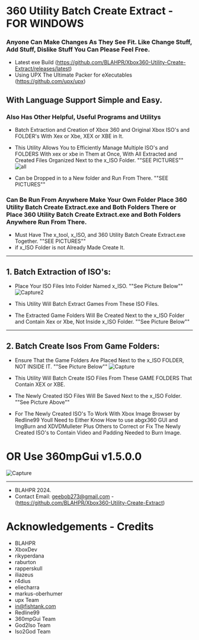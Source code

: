 # 360 Utility Batch Create Extract  - FOR WINDOWS
### Anyone Can Make Changes As They See Fit. Like Change Stuff, Add Stuff, Dislike Stuff You Can Please Feel Free.
* Latest exe Build (https://github.com/BLAHPR/Xbox360-Utility-Create-Extract/releases/latest)
* Using UPX The Ultimate Packer for eXecutables (https://github.com/upx/upx)

## With Language Support Simple and Easy.
### Also Has Other Helpful, Useful Programs and Utilitys
* Batch Extraction and Creation of Xbox 360 and Original Xbox ISO's and FOLDER's With Xex or Xbe, XEX or XBE in It.
* This Utility Allows You to Efficiently Manage Multiple ISO's and FOLDERS With xex or xbe in Them at Once, With All Extracted and Created Files Organized Next to the x_ISO Folder. ""SEE PICTURES""
![all](https://github.com/user-attachments/assets/9458ff90-dfef-4415-95e0-4be736fef891)


* Can be Dropped in to a New folder and Run From There.  ""SEE PICTURES""
### Can Be Run From Anywhere Make Your Own Folder Place 360 Utility Batch Create Extract.exe and Both Folders There or Place 360 Utility Batch Create Extract.exe and Both Folders Anywhere Run From There. 
* Must Have The x_tool, x_ISO, and 360 Utility Batch Create Extract.exe Together. ""SEE PICTURES""
* if x_ISO Folder is not Already Made Create It. 
**********************************************************************
## 1. Batch Extraction of ISO's:

* Place Your ISO Files Into Folder Named x_ISO. ""See Picture Below""
![Capture2](https://github.com/user-attachments/assets/c20b4d13-027d-41d8-815f-e7710cf22db4)

* This Utility Will Batch Extract Games From These ISO Files.

* The Extracted Game Folders Will Be Created Next to the x_ISO Folder and Contain Xex or Xbe, Not Inside x_ISO Folder. ""See Picture Below""
**********************************************************************
## 2. Batch Create Isos From Game Folders:

* Ensure That the Game Folders Are Placed Next to the x_ISO FOLDER, NOT INSIDE IT. ""See Picture Below""
![Capture](https://github.com/user-attachments/assets/d5562ee2-2ff2-4c88-83d9-106d9193ad8d)

* This Utility Will Batch Create ISO Files From These GAME FOLDERS That Contain XEX or XBE.

* The Newly Created ISO Files Will Be Saved Next to the x_ISO Folder. ""See Picture Above""
* For The Newly Created ISO's To Work With Xbox Image Browser by Redline99 Youll Need to Either Know How to use abgx360 GUI and ImgBurn and XDVDMulleter Plus Others to Correct or Fix
  The Newly Created ISO's to Contain Video and Padding Needed to Burn Image.
# OR Use 360mpGui v1.5.0.0 
![Capture](https://github.com/user-attachments/assets/580f960c-3e68-47e9-9337-e2cfb0f3ef63) 

**********************************************************************
* BLAHPR 2024.
* Contact Email: geebob273@gmail.com - (https://github.com/BLAHPR/Xbox360-Utility-Create-Extract)

# Acknowledgements - Credits
* BLAHPR 
* XboxDev 
* rikyperdana  
* raburton 
* rapperskull  
* iliazeus  
* r4dius
* eliecharra
* markus-oberhumer
* upx Team
* <in@fishtank.com>
* Redline99
* 360mpGui Team
* God2Iso Team
* Iso2God Team
